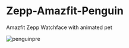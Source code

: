 # Zepp-Amazfit-Penguin
Amazfit Zepp Watchface with animated pet


![penguinpre](https://github.com/SarahBass/Zepp-Amazfit-Penguin/assets/69780815/dde50171-2745-4226-8fda-1aa65f2e4fef)
